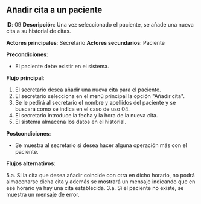 ## Añadir cita a un paciente

**ID**: 09
**Descripción**: Una vez seleccionado el paciente, se añade una nueva cita a su historial de citas.

**Actores principales**: Secretario
**Actores secundarios**: Paciente

**Precondiciones**:
* El paciente debe existir en el sistema.

**Flujo principal**:
1. El secretario desea añadir una nueva cita para el paciente.
1. El secretario selecciona en el menú principal la opción "Añadir cita".
1. Se le pedirá al secretario el nombre y apellidos del paciente y se buscará como se indica en el caso de uso 04.
1. El secretario introduce la fecha y la hora de la nueva cita.
1. El sistema almacena los datos en el historial.

**Postcondiciones**:

* Se muestra al secretario si desea hacer alguna operación más con el paciente.

**Flujos alternativos**:

5.a. Si la cita que desea añadir coincide con otra en dicho horario, no podrá almacenarse dicha cita y además se mostrará un mensaje indicando que en ese horario ya hay una cita establecida.
3.a. Si el paciente no existe, se muestra un mensaje de error.